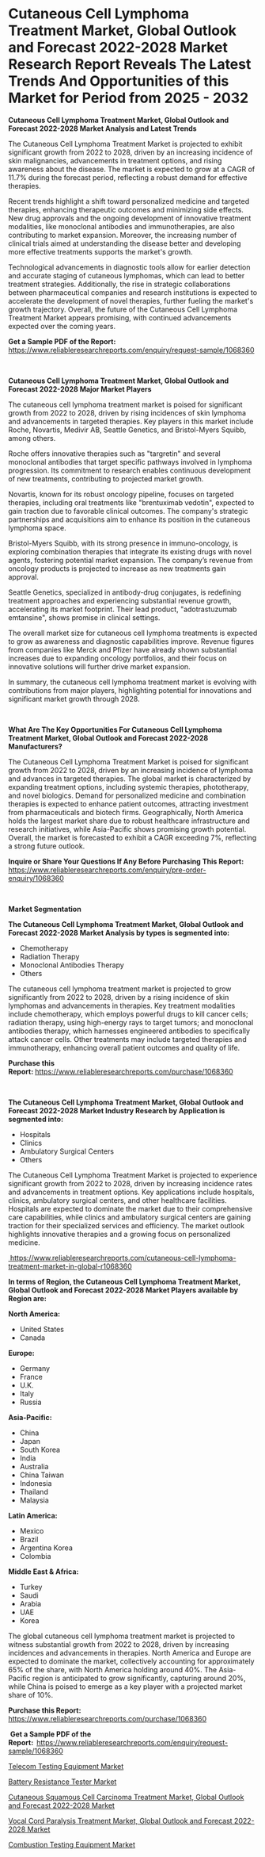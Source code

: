 <p><h1>Cutaneous Cell Lymphoma Treatment Market, Global Outlook and Forecast 2022-2028 Market Research Report Reveals The Latest Trends And Opportunities of this Market for Period from 2025 - 2032</h1></p><p><strong>Cutaneous Cell Lymphoma Treatment Market, Global Outlook and Forecast 2022-2028 Market Analysis and Latest Trends</strong></p>
<p><p>The Cutaneous Cell Lymphoma Treatment Market is projected to exhibit significant growth from 2022 to 2028, driven by an increasing incidence of skin malignancies, advancements in treatment options, and rising awareness about the disease. The market is expected to grow at a CAGR of 11.7% during the forecast period, reflecting a robust demand for effective therapies.</p><p>Recent trends highlight a shift toward personalized medicine and targeted therapies, enhancing therapeutic outcomes and minimizing side effects. New drug approvals and the ongoing development of innovative treatment modalities, like monoclonal antibodies and immunotherapies, are also contributing to market expansion. Moreover, the increasing number of clinical trials aimed at understanding the disease better and developing more effective treatments supports the market's growth.</p><p>Technological advancements in diagnostic tools allow for earlier detection and accurate staging of cutaneous lymphomas, which can lead to better treatment strategies. Additionally, the rise in strategic collaborations between pharmaceutical companies and research institutions is expected to accelerate the development of novel therapies, further fueling the market's growth trajectory. Overall, the future of the Cutaneous Cell Lymphoma Treatment Market appears promising, with continued advancements expected over the coming years.</p></p>
<p><strong>Get a Sample PDF of the Report:&nbsp;</strong> <a href="https://www.reliableresearchreports.com/enquiry/request-sample/1068360?utm_campaign=2286&utm_medium=2&utm_source=Github&utm_content=ia&utm_term=21032025&utm_id=cutaneous-cell-lymphoma-treatment-market-global-outlook-and-forecast-2022-2028">https://www.reliableresearchreports.com/enquiry/request-sample/1068360</a></p>
<p>&nbsp;</p>
<p><strong>Cutaneous Cell Lymphoma Treatment Market, Global Outlook and Forecast 2022-2028 Major Market Players</strong></p>
<p><p>The cutaneous cell lymphoma treatment market is poised for significant growth from 2022 to 2028, driven by rising incidences of skin lymphoma and advancements in targeted therapies. Key players in this market include Roche, Novartis, Medivir AB, Seattle Genetics, and Bristol-Myers Squibb, among others.</p><p>Roche offers innovative therapies such as "targretin" and several monoclonal antibodies that target specific pathways involved in lymphoma progression. Its commitment to research enables continuous development of new treatments, contributing to projected market growth.</p><p>Novartis, known for its robust oncology pipeline, focuses on targeted therapies, including oral treatments like "brentuximab vedotin", expected to gain traction due to favorable clinical outcomes. The company's strategic partnerships and acquisitions aim to enhance its position in the cutaneous lymphoma space.</p><p>Bristol-Myers Squibb, with its strong presence in immuno-oncology, is exploring combination therapies that integrate its existing drugs with novel agents, fostering potential market expansion. The company’s revenue from oncology products is projected to increase as new treatments gain approval.</p><p>Seattle Genetics, specialized in antibody-drug conjugates, is redefining treatment approaches and experiencing substantial revenue growth, accelerating its market footprint. Their lead product, "adotrastuzumab emtansine", shows promise in clinical settings.</p><p>The overall market size for cutaneous cell lymphoma treatments is expected to grow as awareness and diagnostic capabilities improve. Revenue figures from companies like Merck and Pfizer have already shown substantial increases due to expanding oncology portfolios, and their focus on innovative solutions will further drive market expansion.</p><p>In summary, the cutaneous cell lymphoma treatment market is evolving with contributions from major players, highlighting potential for innovations and significant market growth through 2028.</p></p>
<p>&nbsp;</p>
<p><strong>What Are The Key Opportunities For Cutaneous Cell Lymphoma Treatment Market, Global Outlook and Forecast 2022-2028 Manufacturers?</strong></p>
<p><p>The Cutaneous Cell Lymphoma Treatment Market is poised for significant growth from 2022 to 2028, driven by an increasing incidence of lymphoma and advances in targeted therapies. The global market is characterized by expanding treatment options, including systemic therapies, phototherapy, and novel biologics. Demand for personalized medicine and combination therapies is expected to enhance patient outcomes, attracting investment from pharmaceuticals and biotech firms. Geographically, North America holds the largest market share due to robust healthcare infrastructure and research initiatives, while Asia-Pacific shows promising growth potential. Overall, the market is forecasted to exhibit a CAGR exceeding 7%, reflecting a strong future outlook.</p></p>
<p><strong>Inquire or Share Your Questions If Any Before Purchasing This Report:</strong> <a href="https://www.reliableresearchreports.com/enquiry/pre-order-enquiry/1068360?utm_campaign=2286&utm_medium=2&utm_source=Github&utm_content=ia&utm_term=21032025&utm_id=cutaneous-cell-lymphoma-treatment-market-global-outlook-and-forecast-2022-2028">https://www.reliableresearchreports.com/enquiry/pre-order-enquiry/1068360</a></p>
<p>&nbsp;</p>
<p><strong>Market Segmentation</strong></p>
<p><strong>The Cutaneous Cell Lymphoma Treatment Market, Global Outlook and Forecast 2022-2028 Market Analysis by types is segmented into:</strong></p>
<p><ul><li>Chemotherapy</li><li>Radiation Therapy</li><li>Monoclonal Antibodies Therapy</li><li>Others</li></ul></p>
<p><p>The cutaneous cell lymphoma treatment market is projected to grow significantly from 2022 to 2028, driven by a rising incidence of skin lymphomas and advancements in therapies. Key treatment modalities include chemotherapy, which employs powerful drugs to kill cancer cells; radiation therapy, using high-energy rays to target tumors; and monoclonal antibodies therapy, which harnesses engineered antibodies to specifically attack cancer cells. Other treatments may include targeted therapies and immunotherapy, enhancing overall patient outcomes and quality of life.</p></p>
<p><strong>Purchase this Report:&nbsp;</strong><a href="https://www.reliableresearchreports.com/purchase/1068360?utm_campaign=2286&utm_medium=2&utm_source=Github&utm_content=ia&utm_term=21032025&utm_id=cutaneous-cell-lymphoma-treatment-market-global-outlook-and-forecast-2022-2028">https://www.reliableresearchreports.com/purchase/1068360</a></p>
<p>&nbsp;</p>
<p><strong>The Cutaneous Cell Lymphoma Treatment Market, Global Outlook and Forecast 2022-2028 Market Industry Research by Application is segmented into:</strong></p>
<p><ul><li>Hospitals</li><li>Clinics</li><li>Ambulatory Surgical Centers</li><li>Others</li></ul></p>
<p><p>The Cutaneous Cell Lymphoma Treatment Market is projected to experience significant growth from 2022 to 2028, driven by increasing incidence rates and advancements in treatment options. Key applications include hospitals, clinics, ambulatory surgical centers, and other healthcare facilities. Hospitals are expected to dominate the market due to their comprehensive care capabilities, while clinics and ambulatory surgical centers are gaining traction for their specialized services and efficiency. The market outlook highlights innovative therapies and a growing focus on personalized medicine.</p></p>
<p><a href="https://www.reliableresearchreports.com/cutaneous-cell-lymphoma-treatment-market-in-global-r1068360?utm_campaign=2286&utm_medium=2&utm_source=Github&utm_content=ia&utm_term=21032025&utm_id=cutaneous-cell-lymphoma-treatment-market-global-outlook-and-forecast-2022-2028">&nbsp;https://www.reliableresearchreports.com/cutaneous-cell-lymphoma-treatment-market-in-global-r1068360</a></p>
<p><strong>In terms of Region, the Cutaneous Cell Lymphoma Treatment Market, Global Outlook and Forecast 2022-2028 Market Players available by Region are:</strong></p>
<p>
    <p> <strong> North America: </strong>
        <ul>
            <li>United States</li>
            <li>Canada</li>
        </ul>
        </p> 
    <p> <strong> Europe: </strong>
        <ul>
            <li>Germany</li>
            <li>France</li>
            <li>U.K.</li>
            <li>Italy</li>
            <li>Russia</li>
        </ul>
        </p> 
    <p> <strong> Asia-Pacific: </strong>
        <ul>
            <li>China</li>
            <li>Japan</li>
            <li>South Korea</li>
            <li>India</li>
            <li>Australia</li>
            <li>China Taiwan</li>
            <li>Indonesia</li>
            <li>Thailand</li>
            <li>Malaysia</li>
        </ul>
        </p> 
    <p> <strong> Latin America: </strong>
        <ul>
            <li>Mexico</li>
            <li>Brazil</li>
            <li>Argentina Korea</li>
            <li>Colombia</li>
        </ul>
        </p> 
    <p> <strong> Middle East & Africa: </strong>
        <ul>
            <li>Turkey</li>
            <li>Saudi</li>
            <li>Arabia</li>
            <li>UAE</li>
            <li>Korea</li>
        </ul>
    </p>
    </p>
<p><p>The global cutaneous cell lymphoma treatment market is projected to witness substantial growth from 2022 to 2028, driven by increasing incidences and advancements in therapies. North America and Europe are expected to dominate the market, collectively accounting for approximately 65% of the share, with North America holding around 40%. The Asia-Pacific region is anticipated to grow significantly, capturing around 20%, while China is poised to emerge as a key player with a projected market share of 10%.</p></p>
<p><strong>Purchase this Report: </strong><a href="https://www.reliableresearchreports.com/purchase/1068360?utm_campaign=2286&utm_medium=2&utm_source=Github&utm_content=ia&utm_term=21032025&utm_id=cutaneous-cell-lymphoma-treatment-market-global-outlook-and-forecast-2022-2028">https://www.reliableresearchreports.com/purchase/1068360</a></p>
<p>&nbsp;<strong>Get a Sample PDF of the Report:&nbsp;&nbsp;</strong><a href="https://www.reliableresearchreports.com/enquiry/request-sample/1068360?utm_campaign=2286&utm_medium=2&utm_source=Github&utm_content=ia&utm_term=21032025&utm_id=cutaneous-cell-lymphoma-treatment-market-global-outlook-and-forecast-2022-2028">https://www.reliableresearchreports.com/enquiry/request-sample/1068360</a></p>
<p><strong></strong></p>
<p><p><a href="https://www.linkedin.com/pulse/market-demand-revenue-analysis-telecom-testing-equipment-awbve?utm_campaign=2286&utm_medium=2&utm_source=Github&utm_content=ia&utm_term=21032025&utm_id=cutaneous-cell-lymphoma-treatment-market-global-outlook-and-forecast-2022-2028">Telecom Testing Equipment Market</a></p><p><a href="https://www.linkedin.com/pulse/battery-resistance-tester-market-matrix-applications-types-up9ee?utm_campaign=2286&utm_medium=2&utm_source=Github&utm_content=ia&utm_term=21032025&utm_id=cutaneous-cell-lymphoma-treatment-market-global-outlook-and-forecast-2022-2028">Battery Resistance Tester Market</a></p><p><a href="https://github.com/keeniielokl/Market-Research-Report-List-1/blob/main/cutaneous-squamous-cell-carcinoma-treatment-market-global-outlook-and-forecast-2022-2028-market.md?utm_campaign=2286&utm_medium=2&utm_source=Github&utm_content=ia&utm_term=21032025&utm_id=cutaneous-cell-lymphoma-treatment-market-global-outlook-and-forecast-2022-2028">Cutaneous Squamous Cell Carcinoma Treatment Market, Global Outlook and Forecast 2022-2028 Market</a></p><p><a href="https://github.com/alablisepah/Market-Research-Report-List-1/blob/main/vocal-cord-paralysis-treatment-market-global-outlook-and-forecast-2022-2028-market.md?utm_campaign=2286&utm_medium=2&utm_source=Github&utm_content=ia&utm_term=21032025&utm_id=cutaneous-cell-lymphoma-treatment-market-global-outlook-and-forecast-2022-2028">Vocal Cord Paralysis Treatment Market, Global Outlook and Forecast 2022-2028 Market</a></p><p><a href="https://www.linkedin.com/pulse/combustion-testing-equipment-market-study-creating-business-4u2je?utm_campaign=2286&utm_medium=2&utm_source=Github&utm_content=ia&utm_term=21032025&utm_id=cutaneous-cell-lymphoma-treatment-market-global-outlook-and-forecast-2022-2028">Combustion Testing Equipment Market</a></p></p>
